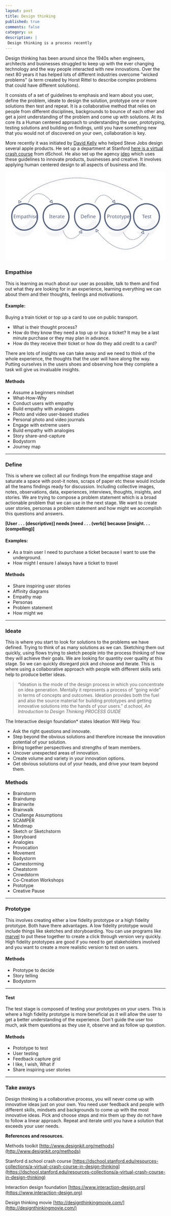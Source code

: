 ```yaml
---
layout: post
title: Design thinking
published: true
comments: false
category: ux
description: |
 Design thinking is a process recently
---
```


Design thinking has been around since the 1940s when engineers, architects and businesses struggled to keep up with the ever changing technology and the way people interacted with new innovations. Over the next 80 years it has helped lots of different industries overcome "wicked problems" (a term created by Horst Rittel to describe complex problems that could have different solutions).

It consists of a set of guidelines to emphasis and learn about you user, define the problem, ideate to design the solution, prototype one or more solutions then test and repeat. It is a collaborative method that relies on people from different disciplines, backgrounds to bounce of each other and get a joint understanding of the problem and come up with solutions. At its core its a Human centered approach to understanding the user, prototyping, testing solutions and building on findings, until you have something new that you would not of discovered on your own, collaboration is key.

More recently it was initiated by [David Kelly](https://www.ideo.com/people/david-kelley) who helped Steve Jobs design several apple products. He set up a department at Stanford [here is a virtual crash course](https://dschool.stanford.edu/resources-collections/a-virtual-crash-course-in-design-thinking) from dSchool. He also set up the agency [ideo](https://www.ideou.com/) which uses these guidelines to innovate products, businesses and creative. It involves applying human centered design to all aspects of business and life.

<img src="/imgs/designThinking.svg" title="">

### Empathise

This is learning as much about our user as possible, talk to them and find out what they are looking for in an experience, learning everything we can about them and their thoughts, feelings and motivations.

#### Example:

Buying a train ticket or top up a card to use on public transport.

* What is their thought process?
* How do they know they need a top up or buy a ticket? It may be a last minute purchase or they may plan in advance.
* How do they receive their ticket or how do they add credit to a card?

There are lots of insights we can take away and we need to think of the whole experience, the thoughts that the user will have along the way. Putting ourselves in the users shoes and observing how they complete a task will give us invaluable insights.

#### Methods

* Assume a beginners mindset
* What-How-Why
* Conduct users with empathy
* Build empathy with analogies
* Photo and video user-based studies
* Personal photo and video journals
* Engage with extreme users
* Build empathy with analogies
* Story share-and-capture
* Bodystorm
* Journey map


---

### Define

This is where we collect all our findings from the empathise stage and saturate a space with post-it notes, scraps of paper etc these would include all the teams findings ready for discussion. Including collective images, notes, observations, data, experiences, interviews, thoughts, insights, and stories. We are trying to compose a problem statement which is a broad actionable problem that we can use in the next stage. We want to create user stories, personas a problem statement and how might we accomplish this questions and answers.

**[User . . . (descriptive)] needs [need . . . (verb)] because [insight. . . (compelling)]**


#### Examples:

* As a train user I need to purchase a ticket because I want to use the underground.
* How might I ensure I always have a ticket to travel

#### Methods

* Share inspiring user stories
* Affinity diagrams
* Empathy map
* Personas
* Problem statement
* How might we

---

### Ideate

This is where you start to look for solutions to the problems we have defined. Trying to think of as many solutions as we can. Sketching them out quickly, using flows trying to sketch people into the process thinking of how they will achieve their goals. We are looking for quantity over quality at this stage. So we can quickly disregard pick and choose and iterate. This is where using a collaborative approach with people with different skills sets help to produce better ideas.

> “Ideation is the mode of the design process in which you concentrate on idea generation. Mentally it represents a process of “going wide” in terms of concepts and outcomes. Ideation provides both the fuel and also the source material for building prototypes and getting innovative solutions into the hands of your users.”
<cite>d.school, An Introduction to Design Thinking PROCESS GUIDE</cite>

The Interactive design foundation* states Ideation Will Help You:

* Ask the right questions and innovate.
* Step beyond the obvious solutions and therefore increase the innovation potential of your solution.
* Bring together perspectives and strengths of team members.
* Uncover unexpected areas of innovation.
* Create volume and variety in your innovation options.
* Get obvious solutions out of your heads, and drive your team beyond them.

### Methods

* Brainstorm
* Braindump
* Brainwrite
* Brainwalk
* Challenge Assumptions
* SCAMPER
* Mindmap
* Sketch or Sketchstorm
* Storyboard
* Analogies
* Provocation
* Movement
* Bodystorm
* Gamestorming
* Cheatstorm
* Crowdstorm
* Co-Creation Workshops
* Prototype
* Creative Pause

---

### Prototype

This involves creating either a low fidelity prototype or a high fidelity prototype. Both have there advantages. A low fidelity prototype would include things like sketches and storyboarding. You can use programs like <a href="marvelapp.com" title="">marvel</a> to put these together to create a click through version very quickly. High fidelity prototypes are good if you need to get stakeholders involved and you want to create a more realistic version to test on users.


#### Methods

* Prototype to decide
* Story telling
* Bodystorm

---

#### Test

The test stage is composed of testing your prototypes on your users. This is where a high fidelity prototype is more beneficial as it will allow the user to get a better understanding of the experience. Don't guide the user too much, ask them questions as they use it, observe and as follow up question.

#### Methods

* Prototype to test
* User testing
* Feedback capture grid
* I like, I wish, What if
* Share inspiring user stories

---

### Take aways

Design thinking is a collaborative process, you will never come up with innovative ideas just on your own. You need user feedback and people with different skills, mindsets and backgrounds to come up with the most innovative ideas. Pick and choose steps and mix them up they do not have to follow a linear approach. Repeat and iterate until you have a solution that exceeds your user needs.

**References and resources.**

Methods toolkit [http://www.designkit.org/methods](http://www.designkit.org/methods)

Stanford d.school crash course [https://dschool.stanford.edu/resources-collections/a-virtual-crash-course-in-design-thinking](https://dschool.stanford.edu/resources-collections/a-virtual-crash-course-in-design-thinking)

Interaction design foundation [https://www.interaction-design.org](https://www.interaction-design.org)

Design thinking movie [http://designthinkingmovie.com/](http://designthinkingmovie.com/)
